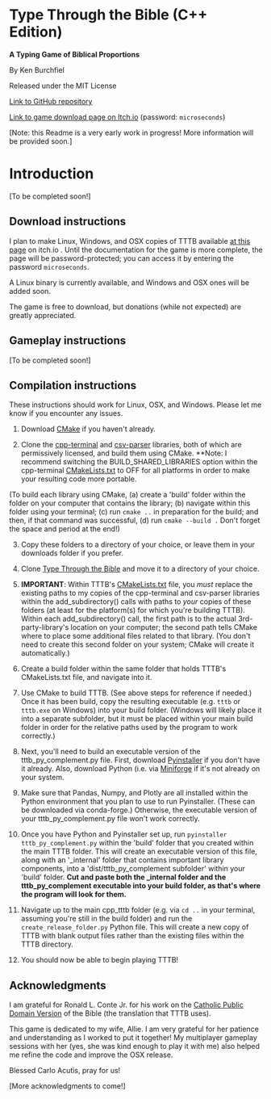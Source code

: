 # Type Through the Bible (C++ Edition)
**A Typing Game of Biblical Proportions**

By Ken Burchfiel

Released under the MIT License

[Link to GitHub repository](https://github.com/kburchfiel/cpp_tttb)

[Link to game download page on Itch.io](https://kburchfiel.itch.io/tttb-cpp) (password: `microseconds`)

[Note: this Readme is a very early work in progress! More information will be provided soon.]

# Introduction

[To be completed soon!]

## Download instructions

I plan to make Linux, Windows, and OSX copies of TTTB available [at this page](https://kburchfiel.itch.io/tttb-cpp) on itch.io . Until the documentation for the game is more complete, the page will be password-protected; you can access it by entering the password `microseconds`. 

A Linux binary is currently available, and Windows and OSX ones will be added soon.

The game is free to download, but donations (while not expected) are greatly appreciated.

## Gameplay instructions

[To be completed soon!]

## Compilation instructions

These instructions should work for Linux, OSX, and Windows. Please let me know if you encounter any issues.

1. Download [CMake](https://cmake.org/) if you haven't already.

2. Clone the [cpp-terminal](https://github.com/jupyter-xeus/cpp-terminal) and [csv-parser](https://github.com/vincentlaucsb/csv-parser) libraries, both of which are permissively licensed, and build them using CMake. **Note: I recommend switching the BUILD_SHARED_LIBRARIES option within the cpp-terminal [CMakeLists.txt](https://github.com/jupyter-xeus/cpp-terminal/blob/master/CMakeLists.txt) to OFF for all platforms in order to make your resulting code more portable.

(To build each library using CMake, (a) create a 'build' folder within the folder on your computer that contains the library; (b) navigate within this folder using your terminal; (c) run `cmake ..` in preparation for the build; and then, if that command was successful, (d) run `cmake --build .` Don't forget the space and period at the end!) 

3. Copy these folders to a directory of your choice, or leave them in your downloads folder if you prefer.

4. Clone [Type Through the Bible](https://github.com/kburchfiel/pfn) and move it to a directory of your choice.

5. **IMPORTANT**: Within TTTB's [CMakeLists.txt](https://github.com/kburchfiel/cpp_tttb/blob/main/CMakeLists.txt) file, you *must* replace the existing paths to my copies of the cpp-terminal and csv-parser libraries within the add_subdirectory() calls with paths to *your* copies of these folders (at least for the platform(s) for which you're building TTTB). Within each add_subdirectory() call, the first path is to the actual 3rd-party-library's location on your computer; the second path tells CMake where to place some additional files related to that library. (You don't need to create this second folder on your system; CMake will create it automatically.)

6. Create a build folder within the same folder that holds TTTB's CMakeLists.txt file, and navigate into it.

6. Use CMake to build TTTB. (See above steps for reference if needed.) Once it has been build, copy the resulting executable (e.g. `tttb` or `tttb.exe` on Windows) into your build folder. (Windows will likely place it into a separate subfolder, but it must be placed within your main build folder in order for the relative paths used by the program to work correctly.) 

7. Next, you'll need to build an executable version of the tttb_py_complement.py file. First, download [Pyinstaller](https://pyinstaller.org/en/stable/) if you don't have it already. Also, download Python (i.e. via [Miniforge](https://github.com/conda-forge/miniforge) if it's not already on your system.

8. Make sure that Pandas, Numpy, and Plotly are all installed within the Python environment that you plan to use to run Pyinstaller. (These can be downloaded via conda-forge.) Otherwise, the executable version of your tttb_py_complement.py file won't work correctly.

9. Once you have Python and Pyinstaller set up, run `pyinstaller tttb_py_complement.py` within the 'build' folder that you created within the main TTTB folder. This will create an executable version of this file, along with  an '_internal' folder that contains important library components, into a 'dist/tttb_py_complement subfolder' within your 'build' folder. **Cut and paste both the _internal folder and the tttb_py_complement executable into your build folder, as that's where the program will look for them.**

10. Navigate up to the main cpp_tttb folder (e.g. via `cd ..` in your terminal, assuming you're still in the build folder) and run the `create_release_folder.py` Python file. This will create a new copy of TTTB with blank output files rather than the existing files within the TTTB directory.

11. You should now be able to begin playing TTTB!

## Acknowledgments

I am grateful for Ronald L. Conte Jr. for his work on the [Catholic Public Domain Version](https://sacredbible.org/catholic/) of the Bible (the translation that TTTB uses).

This game is dedicated to my wife, Allie. I am very grateful
for her patience and understanding as I worked to put it 
together! My multiplayer gameplay sessions with her (yes, she 
was kind enough to play it with me) also helped me refine the
code and improve the OSX release.

Blessed Carlo Acutis, pray for us!

[More acknowledgments to come!]

